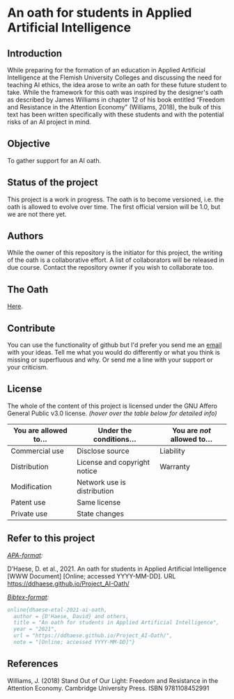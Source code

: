 # An oath for students in Applied Artificial Intelligence

## Introduction

While preparing for the formation of an education in Applied Artificial Intelligence at the Flemish University Colleges and discussing the need for teaching AI ethics, the idea arose to write an oath for these future student to take. While the framework for this oath was inspired by the designer's oath as described by James Williams in chapter 12 of his book entitled “Freedom and Resistance in the Attention Economy” (Williams, 2018), the bulk of this text has been written specifically with these students and with the potential risks of an AI project in mind.

## Objective

To gather support for an AI oath.

## Status of the project

This project is a work in progress. The oath is to become versioned, i.e. the oath is allowed to evolve over time. The first official version will be 1.0, but we are not there yet.

## Authors

While the owner of this repository is the initiator for this project, the writing of the oath is a collaborative effort. A list of collaborators will be released in due course. Contact the repository owner if you wish to collaborate too.

## The Oath

[Here](https://ddhaese.github.io/Project_AI-Oath/).

## Contribute

You can use the functionality of github but I'd prefer you send me an [email](mailto:david.dhaese@ap.be) with your ideas. Tell me what you would do differently or what you think is missing or superfluous and why. Or send me a line with your support or your criticism.

## License

The whole of the content of this project is licensed under the GNU Affero General Public v3.0 license. _(hover over the table below for detailed info)_

| You are allowed to&hellip;                                                                                     | Under the conditions&hellip;                                                                                                                                                             | You are _not_ allowed to&hellip;                                                                    |
| -------------------------------------------------------------------------------------------------------------- | ---------------------------------------------------------------------------------------------------------------------------------------------------------------------------------------- | --------------------------------------------------------------------------------------------------- |
| <span title="The licensed material and derivatives may be used for commercial purposes.">Commercial use</span> | <span title="Source code must be made available when the licensed material is distributed.">Disclose source</span>                                                                       | <span title="This license includes a limitation of liability.">Liability</span>                     |
| <span title="The licensed material may be distributed.">Distribution</span>                                    | <span title="A copy of the license and copyright notice must be included with the licensed material.">License and copyright notice</span>                                                | <span title="This license explicitly states that it does NOT provide any warranty.">Warranty</span> |
| <span title="The licensed material may be modified.">Modification</span>                                       | <span title="Users who interact with the licensed material via network are given the right to receive a copy of the source code.">Network use is distribution</span>                     |                                                                                                     |
| <span title="This license provides an express grant of patent rights from contributors.">Patent use</span>     | <span title="Modifications must be released under the same license when distributing the licensed material. In some cases a similar or related license may be used.">Same license</span> |                                                                                                     |
| <span title="The licensed material may be used and modified in private.">Private use</span>                    | <span title="Changes made to the licensed material must be documented.">State changes</span>                                                                                             |                                                                                                     |

## Refer to this project

_[APA-format](https://apastyle.apa.org/):_

D’Haese, D. et al., 2021. An oath for students in Applied Artificial Intelligence [WWW Document] [Online; accessed  YYYY-MM-DD]. URL https://ddhaese.github.io/Project_AI-Oath/

_[Bibtex-format](http://www.bibtex.org/):_

```bibtex
online{dhaese-etal-2021-ai-oath,
  author = {D'Haese, David} and others,
  title = "An oath for students in Applied Artificial Intelligence",
  year = "2021",
  url = "https://ddhaese.github.io/Project_AI-Oath/",
  note = "[Online; accessed YYYY-MM-DD]"}
```

## References

Williams, J. (2018) Stand Out of Our Light: Freedom and Resistance in the Attention Economy. Cambridge University Press. ISBN 9781108452991
